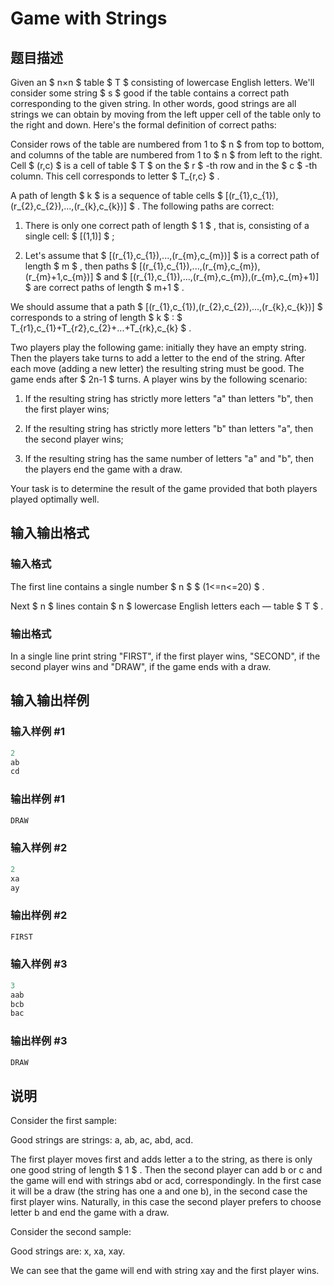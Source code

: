 # Game with Strings

## 题目描述

Given an $ n×n $ table $ T $ consisting of lowercase English letters. We'll consider some string $ s $ good if the table contains a correct path corresponding to the given string. In other words, good strings are all strings we can obtain by moving from the left upper cell of the table only to the right and down. Here's the formal definition of correct paths:

Consider rows of the table are numbered from 1 to $ n $ from top to bottom, and columns of the table are numbered from 1 to $ n $ from left to the right. Cell $ (r,c) $ is a cell of table $ T $ on the $ r $ -th row and in the $ c $ -th column. This cell corresponds to letter $ T_{r,c} $ .

A path of length $ k $ is a sequence of table cells $ [(r_{1},c_{1}),(r_{2},c_{2}),...,(r_{k},c_{k})] $ . The following paths are correct:

1. There is only one correct path of length $ 1 $ , that is, consisting of a single cell: $ [(1,1)] $ ;

2. Let's assume that $ [(r_{1},c_{1}),...,(r_{m},c_{m})] $ is a correct path of length $ m $ , then paths $ [(r_{1},c_{1}),...,(r_{m},c_{m}),(r_{m}+1,c_{m})] $ and $ [(r_{1},c_{1}),...,(r_{m},c_{m}),(r_{m},c_{m}+1)] $ are correct paths of length $ m+1 $ .

We should assume that a path $ [(r_{1},c_{1}),(r_{2},c_{2}),...,(r_{k},c_{k})] $ corresponds to a string of length $ k $ : $ T_{r1},c_{1}+T_{r2},c_{2}+...+T_{rk},c_{k} $ .

Two players play the following game: initially they have an empty string. Then the players take turns to add a letter to the end of the string. After each move (adding a new letter) the resulting string must be good. The game ends after $ 2n-1 $ turns. A player wins by the following scenario:

1. If the resulting string has strictly more letters "a" than letters "b", then the first player wins;

2. If the resulting string has strictly more letters "b" than letters "a", then the second player wins;

3. If the resulting string has the same number of letters "a" and "b", then the players end the game with a draw.

Your task is to determine the result of the game provided that both players played optimally well.

## 输入输出格式

### 输入格式

The first line contains a single number $ n $ $ (1<=n<=20) $ .

Next $ n $ lines contain $ n $ lowercase English letters each — table $ T $ .

### 输出格式

In a single line print string "FIRST", if the first player wins, "SECOND", if the second player wins and "DRAW", if the game ends with a draw.

## 输入输出样例

### 输入样例 #1

```cpp
2
ab
cd

```
### 输出样例 #1

```cpp
DRAW

```
### 输入样例 #2

```cpp
2
xa
ay

```
### 输出样例 #2

```cpp
FIRST

```
### 输入样例 #3

```cpp
3
aab
bcb
bac

```
### 输出样例 #3

```cpp
DRAW

```
## 说明

Consider the first sample:

Good strings are strings: a, ab, ac, abd, acd.

The first player moves first and adds letter a to the string, as there is only one good string of length $ 1 $ . Then the second player can add b or c and the game will end with strings abd or acd, correspondingly. In the first case it will be a draw (the string has one a and one b), in the second case the first player wins. Naturally, in this case the second player prefers to choose letter b and end the game with a draw.

Consider the second sample:

Good strings are: x, xa, xay.

We can see that the game will end with string xay and the first player wins.


